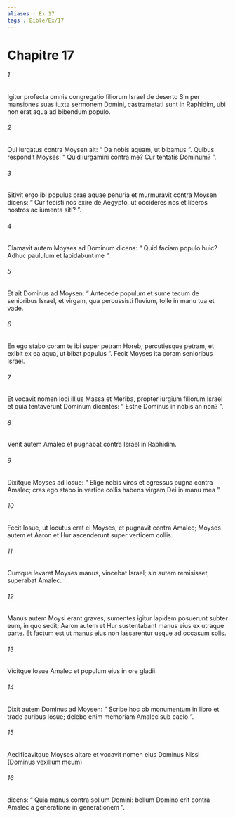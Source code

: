 ```yaml
---
aliases : Ex 17
tags : Bible/Ex/17
---
```


# Chapitre 17

###### 1
Igitur profecta omnis congregatio filiorum Israel de deserto Sin per mansiones suas iuxta sermonem Domini, castrametati sunt in Raphidim, ubi non erat aqua ad bibendum populo. 
###### 2
Qui iurgatus contra Moysen ait: “ Da nobis aquam, ut bibamus ”. Quibus respondit Moyses: “ Quid iurgamini contra me? Cur tentatis Dominum? ”. 
###### 3
Sitivit ergo ibi populus prae aquae penuria et murmuravit contra Moysen dicens: “ Cur fecisti nos exire de Aegypto, ut occideres nos et liberos nostros ac iumenta siti? ”. 
###### 4
Clamavit autem Moyses ad Dominum dicens: “ Quid faciam populo huic? Adhuc paululum et lapidabunt me ”. 
###### 5
Et ait Dominus ad Moysen: “ Antecede populum et sume tecum de senioribus Israel, et virgam, qua percussisti fluvium, tolle in manu tua et vade. 
###### 6
En ego stabo coram te ibi super petram Horeb; percutiesque petram, et exibit ex ea aqua, ut bibat populus ”. Fecit Moyses ita coram senioribus Israel. 
###### 7
Et vocavit nomen loci illius Massa et Meriba, propter iurgium filiorum Israel et quia tentaverunt Dominum dicentes: “ Estne Dominus in nobis an non? ”.
###### 8
Venit autem Amalec et pugnabat contra Israel in Raphidim. 
###### 9
Dixitque Moyses ad Iosue: “ Elige nobis viros et egressus pugna contra Amalec; cras ego stabo in vertice collis habens virgam Dei in manu mea ”. 
###### 10
Fecit Iosue, ut locutus erat ei Moyses, et pugnavit contra Amalec; Moyses autem et Aaron et Hur ascenderunt super verticem collis. 
###### 11
Cumque levaret Moyses manus, vincebat Israel; sin autem remisisset, superabat Amalec. 
###### 12
Manus autem Moysi erant graves; sumentes igitur lapidem posuerunt subter eum, in quo sedit; Aaron autem et Hur sustentabant manus eius ex utraque parte. Et factum est ut manus eius non lassarentur usque ad occasum solis. 
###### 13
Vicitque Iosue Amalec et populum eius in ore gladii. 
###### 14
Dixit autem Dominus ad Moysen: “ Scribe hoc ob monumentum in libro et trade auribus Iosue; delebo enim memoriam Amalec sub caelo ”. 
###### 15
Aedificavitque Moyses altare et vocavit nomen eius Dominus Nissi (Dominus vexillum meum) 
###### 16
dicens: “ Quia manus contra solium Domini: bellum Domino erit contra Amalec a generatione in generationem ”.
